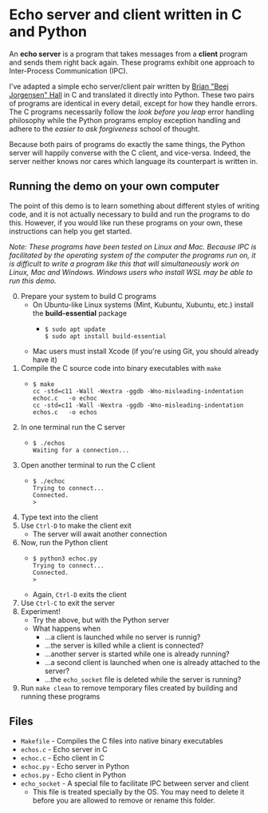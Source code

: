 # Echo server and client written in C and Python

An **echo server** is a program that takes messages from a **client** program and sends them right back again.  These programs exhibit one approach to Inter-Process Communication (IPC).

I've adapted a simple echo server/client pair written by [Brian "Beej Jorgensen" Hall](http://beej.us/guide/bgipc/html/multi/unixsock.html) in C and translated it directly into Python.  These two pairs of programs are identical in every detail, except for how they handle errors.  The C programs necessarily follow the *look before you leap* error handling philosophy while the Python programs employ exception handling and adhere to the *easier to ask forgiveness* school of thought.

Because both pairs of programs do exactly the same things, the Python server will happily converse with the C client, and vice-versa.  Indeed, the server neither knows nor cares which language its counterpart is written in.


## Running the demo on your own computer

The point of this demo is to learn something about different styles of writing code, and it is not actually necessary to build and run the programs to do this.  However, if you would like run these programs on your own, these instructions can help you get started.

*Note: These programs have been tested on Linux and Mac.  Because IPC is facilitated by the operating system of the computer the programs run on, it is difficult to write a program like this that will simultaneously work on Linux, Mac and Windows.  Windows users who install WSL may be able to run this demo.*

0.  Prepare your system to build C programs
    *   On Ubuntu-like Linux systems (Mint, Kubuntu, Xubuntu, etc.) install the **build-essential** package
        *   ```
            $ sudo apt update
            $ sudo apt install build-essential
            ```
    *   Mac users must install Xcode (if you're using Git, you should already have it)
1.  Compile the C source code into binary executables with `make`
    *   ```
        $ make
        cc -std=c11 -Wall -Wextra -ggdb -Wno-misleading-indentation    echoc.c   -o echoc
        cc -std=c11 -Wall -Wextra -ggdb -Wno-misleading-indentation    echos.c   -o echos
        ```
2.  In one terminal run the C server
    *   ```
        $ ./echos
        Waiting for a connection...
        ```
3.  Open another terminal to run the C client
    *   ```
        $ ./echoc
        Trying to connect...
        Connected.
        >
        ```
4.  Type text into the client
5.  Use `Ctrl-D` to make the client exit
    *   The server will await another connection
6.  Now, run the Python client
    *   ```
        $ python3 echoc.py
        Trying to connect...
        Connected.
        >
        ```
    *   Again, `Ctrl-D` exits the client
7.  Use `Ctrl-C` to exit the server
8.  Experiment!
    *   Try the above, but with the Python server
    *   What happens when
        *   ...a client is launched while no server is runnig?
        *   ...the server is killed while a client is connected?
        *   ...another server is started while one is already running?
        *   ...a second client is launched when one is already attached to the server?
        *   ...the `echo_socket` file is deleted while the server is running?
9.  Run `make clean` to remove temporary files created by building and running these programs


## Files

*   `Makefile` - Compiles the C files into native binary executables
*   `echos.c` - Echo server in C
*   `echoc.c` - Echo client in C
*   `echoc.py` - Echo server in Python
*   `echos.py` - Echo client in Python
*   `echo_socket` - A special file to facilitate IPC between server and client
    *   This file is treated specially by the OS.  You may need to delete it before you are allowed to remove or rename this folder.

